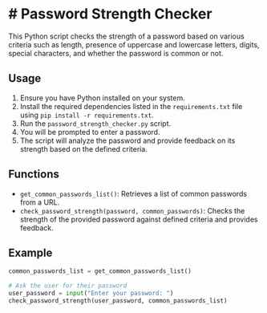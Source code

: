 # # Password Strength Checker

This Python script checks the strength of a password based on various criteria such as length, presence of uppercase and lowercase letters, digits, special characters, and whether the password is common or not.

## Usage

1. Ensure you have Python installed on your system.
2. Install the required dependencies listed in the `requirements.txt` file using `pip install -r requirements.txt`.
3. Run the `password_strength_checker.py` script.
4. You will be prompted to enter a password.
5. The script will analyze the password and provide feedback on its strength based on the defined criteria.

## Functions

- `get_common_passwords_list()`: Retrieves a list of common passwords from a URL.
- `check_password_strength(password, common_passwords)`: Checks the strength of the provided password against defined criteria and provides feedback.

## Example

```python
common_passwords_list = get_common_passwords_list()

# Ask the user for their password
user_password = input("Enter your password: ")
check_password_strength(user_password, common_passwords_list)

